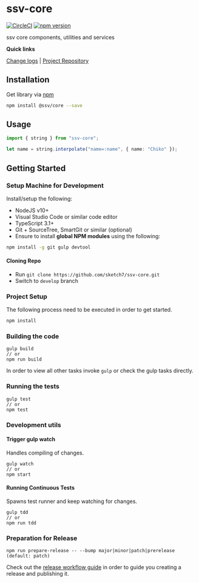 [projectUri]: https://github.com/sketch7/ssv-core
[projectGit]: https://github.com/sketch7/ssv-core.git
[changeLog]: ./CHANGELOG.md
[releaseWorkflowWiki]: ./docs/RELEASE-WORKFLOW.md

[npm]: https://www.npmjs.com

# ssv-core
[![CircleCI](https://circleci.com/gh/sketch7/ssv-core.svg?style=shield)](https://circleci.com/gh/sketch7/ssv-core)
[![npm version](https://badge.fury.io/js/ssv-core.svg)](https://badge.fury.io/js/ssv-core)

ssv core components, utilities and services

**Quick links**

[Change logs][changeLog] | [Project Repository][projectUri]

## Installation

Get library via [npm]
```bash
npm install @ssv/core --save
```

## Usage

```ts
import { string } from "ssv-core";

let name = string.interpolate("name=:name", { name: "Chiko" });
```


## Getting Started

### Setup Machine for Development
Install/setup the following:

- NodeJS v10+
- Visual Studio Code or similar code editor
- TypeScript 3.1+
- Git + SourceTree, SmartGit or similar (optional)
- Ensure to install **global NPM modules** using the following:


```bash
npm install -g git gulp devtool
```


#### Cloning Repo

- Run `git clone https://github.com/sketch7/ssv-core.git`
- Switch to `develop` branch


### Project Setup
The following process need to be executed in order to get started.

```bash
npm install
```


### Building the code

```
gulp build
// or
npm run build
```
In order to view all other tasks invoke `gulp` or check the gulp tasks directly.

### Running the tests

```
gulp test
// or
npm test
```


### Development utils

#### Trigger gulp watch
Handles compiling of changes.
```
gulp watch
// or
npm start
```


#### Running Continuous Tests
Spawns test runner and keep watching for changes.
```
gulp tdd
// or
npm run tdd
```


### Preparation for Release

```
npm run prepare-release -- --bump major|minor|patch|prerelease (default: patch)
```
Check out the [release workflow guide][releaseWorkflowWiki] in order to guide you creating a release and publishing it.